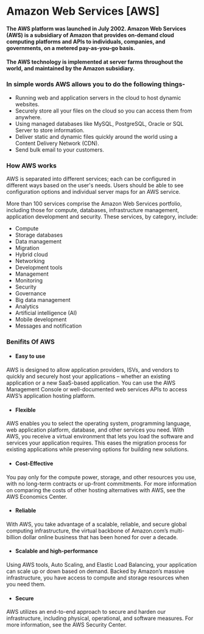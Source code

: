 # Amazon Web Services [AWS]
#### The AWS platform was launched in July 2002. Amazon Web Services (AWS) is a subsidiary of Amazon that provides on-demand cloud computing platforms and APIs to individuals, companies, and governments, on a metered pay-as-you-go basis.
#### The AWS technology is implemented at server farms throughout the world, and maintained by the Amazon subsidiary.
### In simple words AWS allows you to do the following things-
- Running web and application servers in the cloud to host dynamic websites.
- Securely store all your files on the cloud so you can access them from anywhere.
- Using managed databases like MySQL, PostgreSQL, Oracle or SQL Server to store information.
- Deliver static and dynamic files quickly around the world using a Content Delivery Network (CDN).
- Send bulk email to your customers.
### How AWS works
AWS is separated into different services; each can be configured in different ways based on the user's needs. Users should be able to see configuration options and individual server maps for an AWS service.

More than 100 services comprise the Amazon Web Services portfolio, including those for compute, databases, infrastructure management, application development and security. These services, by category, include:
- Compute
- Storage databases
- Data management
- Migration
- Hybrid cloud
- Networking
- Development tools
- Management
- Monitoring
- Security
- Governance
- Big data management
- Analytics
- Artificial intelligence (AI)
- Mobile development
- Messages and notification
### Benifits Of AWS
- #### Easy to use
AWS is designed to allow application providers, ISVs, and vendors to quickly and securely host your applications – whether an existing application or a new SaaS-based application. You can use the AWS Management Console or well-documented web services APIs to access AWS’s application hosting platform.
- #### Flexible
AWS enables you to select the operating system, programming language, web application platform, database, and other services you need. With AWS, you receive a virtual environment that lets you load the software and services your application requires. This eases the migration process for existing applications while preserving options for building new solutions.
- #### Cost-Effective
You pay only for the compute power, storage, and other resources you use, with no long-term contracts or up-front commitments. For more information on comparing the costs of other hosting alternatives with AWS, see the AWS Economics Center.
- #### Reliable
With AWS, you take advantage of a scalable, reliable, and secure global computing infrastructure, the virtual backbone of Amazon.com’s multi-billion dollar online business that has been honed for over a decade.
- #### Scalable and high-performance
Using AWS tools, Auto Scaling, and Elastic Load Balancing, your application can scale up or down based on demand. Backed by Amazon’s massive infrastructure, you have access to compute and storage resources when you need them.
- #### Secure
AWS utilizes an end-to-end approach to secure and harden our infrastructure, including physical, operational, and software measures. For more information, see the AWS Security Center.
